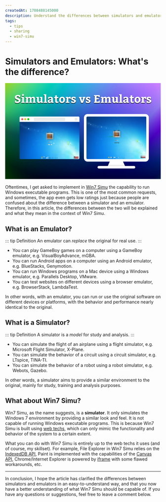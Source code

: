 ```yaml
---
createdAt: 1708488145000
description: Understand the differences between simulators and emulators, what they mean for Win7 Simu.
tags:
  - tips
  - sharing
  - win7-simu
---
```


# Simulators and Emulators: What's the difference?

![Simulators vs Emulators](/assets/covers/simulators-vs-emulators.png)

Oftentimes, I get asked to implement in [Win7 Simu](../win7simu/about.md) the capability to run Windows executable programs. This is one of the most common requests, and sometimes, the app even gets low ratings just because people are confused about the difference between a simulator and an emulator. Therefore, in this article, the differences between the two will be explained and what they mean in the context of Win7 Simu.

## What is an Emulator?

::: tip Definition
An emulator can _replace_ the original for real use.
:::

* You can play GameBoy games on a computer using a GameBoy emulator, e.g. VisualBoyAdvance, mGBA.
* You can run Android apps on a computer using an Android emulator, e.g. BlueStacks, Genymotion.
* You can run Windows programs on a Mac device using a Windows emulator, e.g. Parallels Desktop, VMware.
* You can test websites on different devices using a browser emulator, e.g. BrowserStack, LambdaTest.

In other words, with an emulator, you can run or use the original software on different devices or platforms, with the behavior and performance nearly identical to the original.

## What is a Simulator?

::: tip Definition
A simulator is a _model_ for study and analysis.
:::

* You can simulate the flight of an airplane using a flight simulator, e.g. Microsoft Flight Simulator, X-Plane.
* You can simulate the behavior of a circuit using a circuit simulator, e.g. LTspice, TINA-TI.
* You can simulate the behavior of a robot using a robot simulator, e.g. Webots, Gazebo.

In other words, a simulator aims to provide a similar environment to the original, mainly for study, training and analysis purposes.

## What about Win7 Simu?

Win7 Simu, as the name suggests, is a __simulator__. It only simulates the Windows 7 environment by providing a similar look and feel. It is not capable of running Windows executable programs. This is because Win7 Simu is built using [web techs](./building-win7-simu.md#the-tech-stack), which can only mimic the functionality and behavior of the system to a certain extent.

What you can do with Win7 Simu is entirely up to the web techs it uses (and of course, my skillset). For example, File Explorer in Win7 Simu relies on the [IndexedDB API](https://developer.mozilla.org/en-US/docs/Web/API/IndexedDB_API), Paint is implemented with the capabilities of the [Canvas API](https://developer.mozilla.org/en-US/docs/Web/API/Canvas_API), Chrome/Internet Explorer is powered by [iframe](https://developer.mozilla.org/en-US/docs/Web/HTML/Element/iframe) with some flawed workarounds, etc.

----

In conclusion, I hope the article has clarified the differences between simulators and emulators in an easy-to-understand way, and that you now have a better understanding of what Win7 Simu should be capable of. If you have any questions or suggestions, feel free to leave a comment below.
